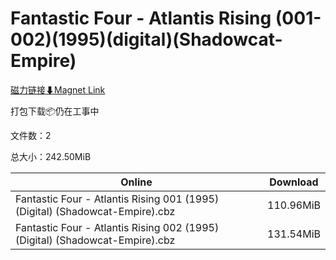 # Fantastic Four - Atlantis Rising (001-002)(1995)(digital)(Shadowcat-Empire)

[磁力链接⬇Magnet Link](magnet:?xt=urn:btih:a310757b780afc3312decce15446ff3326c20929&dn=Fantastic%20Four%20-%20Atlantis%20Rising%20%28001-002%29%281995%29%28digital%29%28Shadowcat-Empire%29)

打包下载📦仍在工事中

文件数：2

总大小：242.50MiB

Online | Download
--- | ---
Fantastic Four - Atlantis Rising 001 (1995) (Digital) (Shadowcat-Empire).cbz | 110.96MiB
Fantastic Four - Atlantis Rising 002 (1995) (Digital) (Shadowcat-Empire).cbz | 131.54MiB